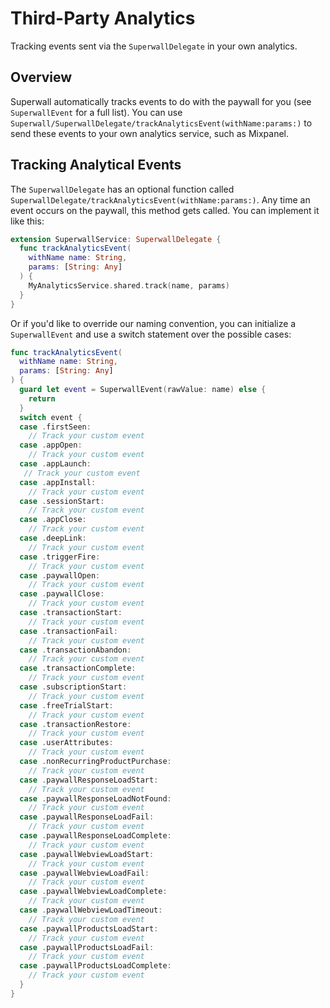 # Third-Party Analytics

Tracking events sent via the ``SuperwallDelegate`` in your own analytics.

## Overview

Superwall automatically tracks events to do with the paywall for you (see ``SuperwallEvent`` for a full list). You can use ``Superwall/SuperwallDelegate/trackAnalyticsEvent(withName:params:)`` to send these events to your own analytics service, such as Mixpanel.

## Tracking Analytical Events

The ``SuperwallDelegate`` has an optional function called ``SuperwallDelegate/trackAnalyticsEvent(withName:params:)``. Any time an event occurs on the paywall, this method gets called. You can implement it like this:

```swift
extension SuperwallService: SuperwallDelegate {
  func trackAnalyticsEvent(
    withName name: String,
    params: [String: Any]
  ) {
    MyAnalyticsService.shared.track(name, params)
  }
}
```

Or if you'd like to override our naming convention, you can initialize a ``SuperwallEvent`` and use a switch statement over the possible cases:

```swift
func trackAnalyticsEvent(
  withName name: String,
  params: [String: Any]
) {
  guard let event = SuperwallEvent(rawValue: name) else {
    return
  } 
  switch event {
  case .firstSeen:
    // Track your custom event
  case .appOpen:
    // Track your custom event
  case .appLaunch:
   // Track your custom event
  case .appInstall:
    // Track your custom event
  case .sessionStart:
    // Track your custom event
  case .appClose:
    // Track your custom event
  case .deepLink:
    // Track your custom event
  case .triggerFire:
    // Track your custom event
  case .paywallOpen:
    // Track your custom event
  case .paywallClose:
    // Track your custom event
  case .transactionStart:
    // Track your custom event
  case .transactionFail:
    // Track your custom event
  case .transactionAbandon:
    // Track your custom event
  case .transactionComplete:
    // Track your custom event
  case .subscriptionStart:
    // Track your custom event
  case .freeTrialStart:
    // Track your custom event
  case .transactionRestore:
    // Track your custom event
  case .userAttributes:
    // Track your custom event
  case .nonRecurringProductPurchase:
    // Track your custom event
  case .paywallResponseLoadStart:
    // Track your custom event
  case .paywallResponseLoadNotFound:
    // Track your custom event
  case .paywallResponseLoadFail:
    // Track your custom event
  case .paywallResponseLoadComplete:
    // Track your custom event
  case .paywallWebviewLoadStart:
    // Track your custom event
  case .paywallWebviewLoadFail:
    // Track your custom event
  case .paywallWebviewLoadComplete:
    // Track your custom event
  case .paywallWebviewLoadTimeout:
    // Track your custom event
  case .paywallProductsLoadStart:
    // Track your custom event
  case .paywallProductsLoadFail:
    // Track your custom event
  case .paywallProductsLoadComplete:
    // Track your custom event
  }
}
```
